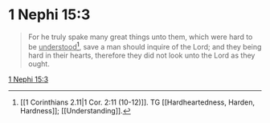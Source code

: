 # 1 Nephi 15:3

> For he truly spake many great things unto them, which were hard to be <u>understood</u>[^a], save a man should inquire of the Lord; and they being hard in their hearts, therefore they did not look unto the Lord as they ought.

[1 Nephi 15:3](https://www.churchofjesuschrist.org/study/scriptures/bofm/1-ne/15?lang=eng&id=p3#p3)


[^a]: [[1 Corinthians 2.11|1 Cor. 2:11 (10-12)]]. TG [[Hardheartedness, Harden, Hardness]]; [[Understanding]].
